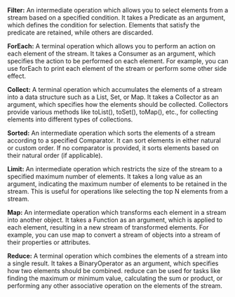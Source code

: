 **Filter:**
An intermediate operation which allows you to select elements from a stream based on a specified condition. It takes a Predicate as an argument, which defines the condition for selection. Elements that satisfy the predicate are retained, while others are discarded.

**ForEach:**
A terminal operation which allows you to perform an action on each element of the stream. It takes a Consumer as an argument, which specifies the action to be performed on each element. For example, you can use forEach to print each element of the stream or perform some other side effect.

**Collect:**
A terminal operation which accumulates the elements of a stream into a data structure such as a List, Set, or Map. It takes a Collector as an argument, which specifies how the elements should be collected. Collectors provide various methods like toList(), toSet(), toMap(), etc., for collecting elements into different types of collections.

**Sorted:**
An intermediate operation which sorts the elements of a stream according to a specified Comparator. It can sort elements in either natural or custom order. If no comparator is provided, it sorts elements based on their natural order (if applicable).

**Limit:**
An intermediate operation which restricts the size of the stream to a specified maximum number of elements. It takes a long value as an argument, indicating the maximum number of elements to be retained in the stream. This is useful for operations like selecting the top N elements from a stream.

**Map:**
An intermediate operation which transforms each element in a stream into another object. It takes a Function as an argument, which is applied to each element, resulting in a new stream of transformed elements. For example, you can use map to convert a stream of objects into a stream of their properties or attributes.

**Reduce:**
A terminal operation which combines the elements of a stream into a single result. It takes a BinaryOperator as an argument, which specifies how two elements should be combined. reduce can be used for tasks like finding the maximum or minimum value, calculating the sum or product, or performing any other associative operation on the elements of the stream.